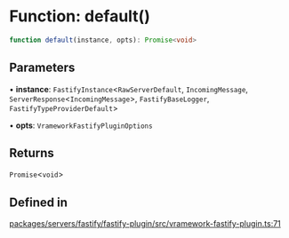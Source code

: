 # Function: default()

```ts
function default(instance, opts): Promise<void>
```

## Parameters

• **instance**: `FastifyInstance`\<`RawServerDefault`, `IncomingMessage`, `ServerResponse`\<`IncomingMessage`\>, `FastifyBaseLogger`, `FastifyTypeProviderDefault`\>

• **opts**: `VrameworkFastifyPluginOptions`

## Returns

`Promise`\<`void`\>

## Defined in

[packages/servers/fastify/fastify-plugin/src/vramework-fastify-plugin.ts:71](https://github.com/vramework/vramework/blob/725723db2d3435e2df2b809e6609ff26f8be368c/packages/servers/fastify/fastify-plugin/src/vramework-fastify-plugin.ts#L71)
